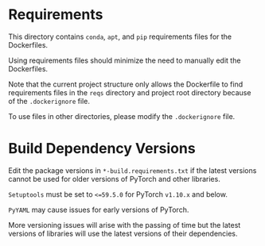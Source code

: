 # Requirements

This directory contains `conda`, `apt`, and `pip` 
requirements files for the Dockerfiles.

Using requirements files should minimize 
the need to manually edit the Dockerfiles.

Note that the current project structure only allows the Dockerfile to find
requirements files in the `reqs` directory and project root directory because of the `.dockerignore` file.

To use files in other directories, 
please modify the `.dockerignore` file.

# Build Dependency Versions

Edit the package versions in `*-build.requirements.txt` if the latest versions cannot be used for older versions of PyTorch and other libraries.

`Setuptools` must be set to `<=59.5.0` for PyTorch `v1.10.x` and below.

`PyYAML` may cause issues for early versions of PyTorch.

More versioning issues will arise with the passing of time but the latest versions of libraries will use the latest versions of their dependencies.
